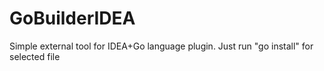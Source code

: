 # GoBuilderIDEA
Simple external tool for IDEA+Go language plugin. Just run "go install" for selected file
